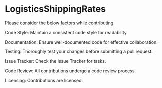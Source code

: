# LogisticsShippingRates
Please consider the below factors while contributing

Code Style:
Maintain a consistent code style for readability.

Documentation:
Ensure well-documented code for effective collaboration.

Testing: Thoroughly test your changes before submitting a pull request.

Issue Tracker: 
Check the Issue Tracker for tasks.

Code Review:
All contributions undergo a code review process.

Licensing:
Contributions are licensed. 
